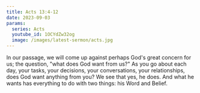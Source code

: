 ```yaml
---
title: Acts 13:4-12
date: 2023-09-03
params:
  series: Acts
  youtube_id: 1OCYdZw32og
  image: /images/latest-sermon/acts.jpg
---
```

In our passage, we will come up against perhaps God's great concern for us; the question, "what does God want from us?" As you go about each day, your tasks, your decisions, your conversations, your relationships, does God want anything from you? We see that yes, he does. And what he wants has everything to do with two things: his Word and Belief.
